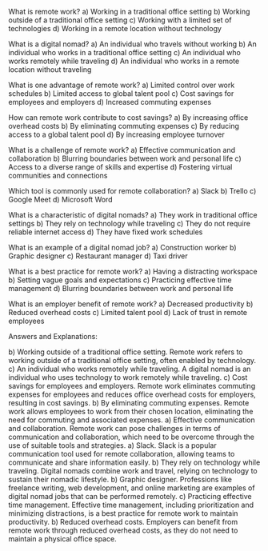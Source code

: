 What is remote work?
a) Working in a traditional office setting
b) Working outside of a traditional office setting
c) Working with a limited set of technologies
d) Working in a remote location without technology

What is a digital nomad?
a) An individual who travels without working
b) An individual who works in a traditional office setting
c) An individual who works remotely while traveling
d) An individual who works in a remote location without traveling

What is one advantage of remote work?
a) Limited control over work schedules
b) Limited access to global talent pool
c) Cost savings for employees and employers
d) Increased commuting expenses

How can remote work contribute to cost savings?
a) By increasing office overhead costs
b) By eliminating commuting expenses
c) By reducing access to a global talent pool
d) By increasing employee turnover

What is a challenge of remote work?
a) Effective communication and collaboration
b) Blurring boundaries between work and personal life
c) Access to a diverse range of skills and expertise
d) Fostering virtual communities and connections

Which tool is commonly used for remote collaboration?
a) Slack
b) Trello
c) Google Meet
d) Microsoft Word

What is a characteristic of digital nomads?
a) They work in traditional office settings
b) They rely on technology while traveling
c) They do not require reliable internet access
d) They have fixed work schedules

What is an example of a digital nomad job?
a) Construction worker
b) Graphic designer
c) Restaurant manager
d) Taxi driver

What is a best practice for remote work?
a) Having a distracting workspace
b) Setting vague goals and expectations
c) Practicing effective time management
d) Blurring boundaries between work and personal life

What is an employer benefit of remote work?
a) Decreased productivity
b) Reduced overhead costs
c) Limited talent pool
d) Lack of trust in remote employees

Answers and Explanations:

b) Working outside of a traditional office setting. Remote work refers to working outside of a traditional office setting, often enabled by technology.
c) An individual who works remotely while traveling. A digital nomad is an individual who uses technology to work remotely while traveling.
c) Cost savings for employees and employers. Remote work eliminates commuting expenses for employees and reduces office overhead costs for employers, resulting in cost savings.
b) By eliminating commuting expenses. Remote work allows employees to work from their chosen location, eliminating the need for commuting and associated expenses.
a) Effective communication and collaboration. Remote work can pose challenges in terms of communication and collaboration, which need to be overcome through the use of suitable tools and strategies.
a) Slack. Slack is a popular communication tool used for remote collaboration, allowing teams to communicate and share information easily.
b) They rely on technology while traveling. Digital nomads combine work and travel, relying on technology to sustain their nomadic lifestyle.
b) Graphic designer. Professions like freelance writing, web development, and online marketing are examples of digital nomad jobs that can be performed remotely.
c) Practicing effective time management. Effective time management, including prioritization and minimizing distractions, is a best practice for remote work to maintain productivity.
b) Reduced overhead costs. Employers can benefit from remote work through reduced overhead costs, as they do not need to maintain a physical office space.
